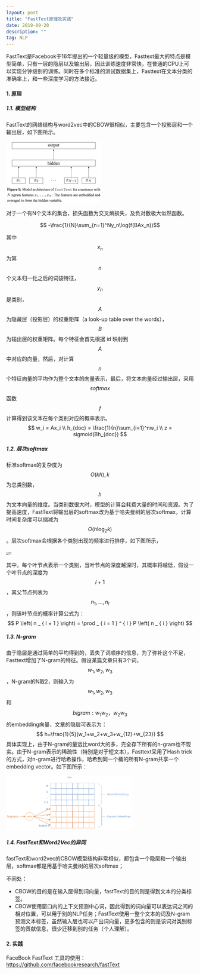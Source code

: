 ```yaml
---
layout: post
title: "FastText原理及实践"
date: 2019-09-20
description: ""
tag: NLP
---
```


FastText是Facebook于16年提出的一个轻量级的模型，Fasttext最大的特点是模型简单，只有一层的隐层以及输出层，因此训练速度非常快，在普通的CPU上可以实现分钟级别的训练。同时在多个标准的测试数据集上，Fasttext在文本分类的准确率上，和一些深度学习的方法接近。

#### 1. 原理

##### 1.1. 模型结构

FastText的网络结构与word2vec中的CBOW很相似，主要包含一个投影层和一个输出层，如下图所示。

<img src="https://github.com/BaiJingting/baijingting.github.io/blob/master/images/posts/image-20191028225220556.png?raw=true" alt="image-20191028225220556" style="zoom:25%;" />

对于一个有N个文本的集合，损失函数为交叉熵损失，及负对数极大似然函数。

$$ -\frac{1}{N}\sum_{n=1}^Ny_n\log(f(BAx_n))$$

其中 $$x_n$$ 为第 $$n$$ 个文本归一化之后的词袋特征，$$y_n$$ 是类别，$$A$$ 为隐藏层（投影层）的权重矩阵（a look-up table over the words），$$B$$ 为输出层的权重矩阵。每个特征会首先根据 id 映射到 $$A$$ 中对应的向量，然后，对计算 $$n$$ 个特征向量的平均作为整个文本的向量表示，最后，将文本向量经过输出层，采用 $$softmax$$ 函数 $$f$$ 计算得到该文本在每个类别对应的概率表示。
$$
w_i = Ax_i \\
h_{doc} = \frac{1}{n}\sum_{i=1}^nw_i \\
z = sigmoid(Bh_{doc})
$$


##### 1.2. 层次softmax

标准softmax的复杂度为 $$O(kh), k$$ 为总类别数，$$h$$ 为文本向量的维度。当类别数很大时，模型的计算会耗费大量的时间和资源。为了提高速度，FastText将输出层的softmax改为基于哈夫曼树的层次softmax，计算时间复杂度可以缩减为 $$O(h\log_2k)$$。层次softmax会根据各个类别出现的频率进行排序，如下图所示，

<img src="http://www.datagrand.com/blog/wp-content/uploads/2018/01/11-1024x337.jpg" alt="11" style="zoom:50%;" />

其中，每个叶节点表示一个类别，当叶节点的深度越深时，其概率将越低，假设一个叶节点的深度为 $$l+1$$，其父节点列表为 $$n _ { 1 } , \ldots , n _ { l }$$，则该叶节点的概率计算公式为：
$$
P \left( n _ { l + 1 } \right) = \prod _ { i = 1 } ^ { l } P \left( n _ { i } \right)
$$


##### 1.3. N-gram

由于隐层是通过简单的平均得到的，丢失了词顺序的信息，为了弥补这个不足，Fasttext增加了N-gram的特征。假设某篇文章只有3个词，$$w_1, w_2, w_3$$，N-gram的N取2，则输入为 $$w_1, w_2, w_3$$ 和 $$bigram: w_1w_2，w_2w_3$$ 的embedding向量，文章的隐层可表示为：
$$
h=\frac{1}{5}(w_1+w_2+w_3+w_{12}+w_{23})
$$
具体实现上，由于N-gram的量远比word大的多，完全存下所有的n-gram也不现实。由于N-gram表示的稀疏性（特别是对于短文本），Fasttext采用了Hash trick的方式，对n-gram进行哈希操作，哈希到同一个桶的所有N-gram共享一个embedding vector。如下图所示：

<img src="https://github.com/BaiJingting/baijingting.github.io/blob/master/images/posts/image-20191029175844736.png?raw=true" alt="image-20191029175844736" style="zoom:33%;" />



##### 1.4. FastText和Word2Vec的异同

fastText和word2vec的CBOW模型结构非常相似，都包含一个隐层和一个输出层，softmax都是用基于哈夫曼树的层次softmax；

不同处：

- CBOW的目的是在输入层得到词向量，fastText的目的则是得到文本的分类标签。
- CBOW使用窗口内的上下文预测中心词，因此得到的词向量可以表达词之间的相对位置，可以用于别的NLP任务；FastText使用一整个文本的词及N-gram预测文本标签，虽然输入层也可以产出词向量，更多包含的则是该词对类别标签的贡献信息，很少迁移到别的任务（个人理解）。

#### 2. 实践

FaceBook FastText 工具的使用：https://github.com/facebookresearch/fastText
